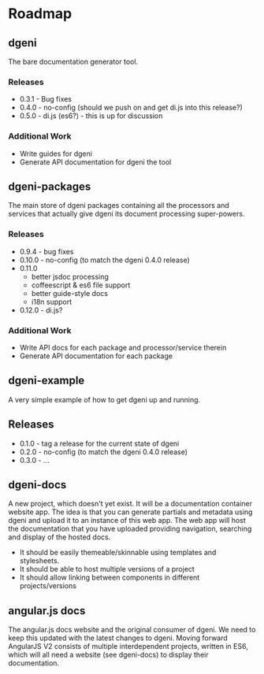 # Roadmap

## dgeni

The bare documentation generator tool.

### Releases
* 0.3.1 - Bug fixes
* 0.4.0 - no-config (should we push on and get di.js into this release?)
* 0.5.0 - di.js (es6?) - this is up for discussion

### Additional Work
* Write guides for dgeni
* Generate API documentation for dgeni the tool

## dgeni-packages

The main store of dgeni packages containing all the processors and services that actually give
dgeni its document processing super-powers.

### Releases
* 0.9.4 - bug fixes
* 0.10.0 - no-config (to match the dgeni 0.4.0 release)
* 0.11.0
    - better jsdoc processing
    - coffeescript & es6 file support
    - better guide-style docs
    - i18n support
* 0.12.0 - di.js?

### Additional Work
* Write API docs for each package and processor/service therein
* Generate API documentation for each package

## dgeni-example

A very simple example of how to get dgeni up and running.

## Releases
* 0.1.0 - tag a release for the current state of dgeni
* 0.2.0 - no-config (to match the dgeni 0.4.0 release)
* 0.3.0 - ...

## dgeni-docs

A new project, which doesn't yet exist.  It will be a documentation container website app.
The idea is that you can generate partials and metadata using dgeni and upload it to an instance of
this web app. The web app will host the documentation that you have uploaded providing navigation,
searching and display of the hosted docs.

* It should be easily themeable/skinnable using templates and stylesheets.
* It should be able to host multiple versions of a project
* It should allow linking between components in different projects/versions

## angular.js docs

The angular.js docs website and the original consumer of dgeni.  We need to keep this updated with
the latest changes to dgeni.  Moving forward AngularJS V2 consists of multiple interdependent projects,
written in ES6, which will all need a website (see dgeni-docs) to display their documentation.
